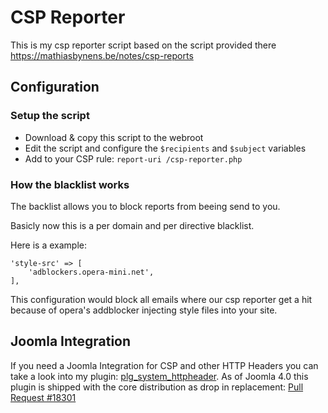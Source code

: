 # CSP Reporter

This is my csp reporter script based on the script provided there https://mathiasbynens.be/notes/csp-reports

## Configuration

### Setup the script

- Download & copy this script to the webroot
- Edit the script and configure the `$recipients` and `$subject` variables
- Add to your CSP rule: `report-uri /csp-reporter.php`

### How the blacklist works

The backlist allows you to block reports from beeing send to you.

Basicly now this is a per domain and per directive blacklist.

Here is a example:

```
'style-src' => [
	'adblockers.opera-mini.net',
],
```

This configuration would block all emails where our csp reporter get a hit because of opera's addblocker injecting style files into your site.

## Joomla Integration

If you need a Joomla Integration for CSP and other HTTP Headers you can take a look into my plugin: [plg_system_httpheader](https://github.com/zero-24/plg_system_httpheader). As of Joomla 4.0 this plugin is shipped with the core distribution as drop in replacement: [Pull Request #18301](https://github.com/joomla/joomla-cms/pull/18301)

